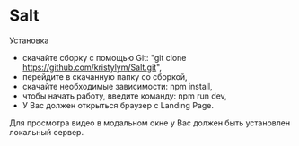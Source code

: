 # Salt

Установка

* скачайте сборку с помощью Git: "git clone https://github.com/kristylym/Salt.git",
* перейдите в скачанную папку со сборкой,
* скачайте необходимые зависимости: npm install,
* чтобы начать работу, введите команду: npm run dev,
* У Вас должен открыться браузер с Landing Page.

Для просмотра видео в модальном окне у Вас должен быть установлен локальный сервер.
